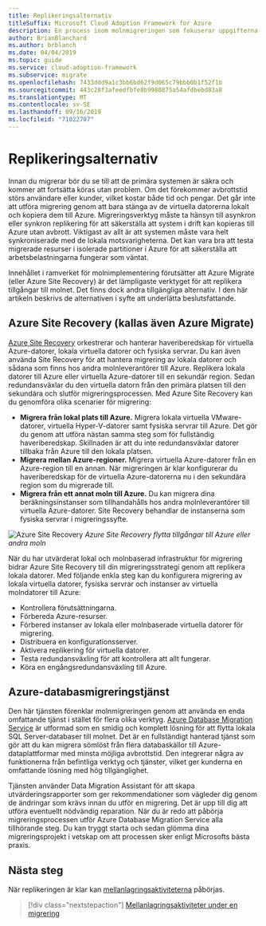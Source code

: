 ```yaml
---
title: Replikeringsalternativ
titleSuffix: Microsoft Cloud Adoption Framework for Azure
description: En process inom molnmigreringen som fokuserar uppgifterna för att migrera arbetsbelastningar till molnet.
author: BrianBlanchard
ms.author: brblanch
ms.date: 04/04/2019
ms.topic: guide
ms.service: cloud-adoption-framework
ms.subservice: migrate
ms.openlocfilehash: 7433ddd9a1c3bb6bd62f9d065c79bbb0b1f52f1b
ms.sourcegitcommit: 443c28f3afeedfbfe8b9980875a54afdbebd83a8
ms.translationtype: MT
ms.contentlocale: sv-SE
ms.lasthandoff: 09/16/2019
ms.locfileid: "71022707"
---
```

# <a name="replication-options"></a>Replikeringsalternativ

Innan du migrerar bör du se till att de primära systemen är säkra och kommer att fortsätta köras utan problem. Om det förekommer avbrottstid störs användare eller kunder, vilket kostar både tid och pengar. Det går inte att utföra migrering genom att bara stänga av de virtuella datorerna lokalt och kopiera dem till Azure. Migreringsverktyg måste ta hänsyn till asynkron eller synkron replikering för att säkerställa att system i drift kan kopieras till Azure utan avbrott. Viktigast av allt är att systemen måste vara helt synkroniserade med de lokala motsvarigheterna. Det kan vara bra att testa migrerade resurser i isolerade partitioner i Azure för att säkerställa att arbetsbelastningarna fungerar som väntat.

Innehållet i ramverket för molnimplementering förutsätter att Azure Migrate (eller Azure Site Recovery) är det lämpligaste verktyget för att replikera tillgångar till molnet. Det finns dock andra tillgängliga alternativ. I den här artikeln beskrivs de alternativen i syfte att underlätta beslutsfattande.

## <a name="azure-site-recovery-also-known-as-azure-migrate"></a>Azure Site Recovery (kallas även Azure Migrate)

[Azure Site Recovery](https://docs.microsoft.com/azure/site-recovery/site-recovery-overview) orkestrerar och hanterar haveriberedskap för virtuella Azure-datorer, lokala virtuella datorer och fysiska servrar. Du kan även använda Site Recovery för att hantera migrering av lokala datorer och sådana som finns hos andra molnleverantörer till Azure. Replikera lokala datorer till Azure eller virtuella Azure-datorer till en sekundär region. Sedan redundansväxlar du den virtuella datorn från den primära platsen till den sekundära och slutför migreringsprocessen. Med Azure Site Recovery kan du genomföra olika scenarier för migrering:

- **Migrera från lokal plats till Azure.** Migrera lokala virtuella VMware-datorer, virtuella Hyper-V-datorer samt fysiska servrar till Azure. Det gör du genom att utföra nästan samma steg som för fullständig haveriberedskap. Skillnaden är att du inte redundansväxlar datorer tillbaka från Azure till den lokala platsen.
- **Migrera mellan Azure-regioner.** Migrera virtuella Azure-datorer från en Azure-region till en annan. När migreringen är klar konfigurerar du haveriberedskap för de virtuella Azure-datorerna nu i den sekundära region som du migrerade till.
- **Migrera från ett annat moln till Azure.** Du kan migrera dina beräkningsinstanser som tillhandahålls hos andra molnleverantörer till virtuella Azure-datorer. Site Recovery behandlar de instanserna som fysiska servrar i migreringssyfte.

![Azure Site Recovery](../../../_images/migrate/asr-replication-image.png)
*Azure Site Recovery flytta tillgångar till Azure eller andra moln*

När du har utvärderat lokal och molnbaserad infrastruktur för migrering bidrar Azure Site Recovery till din migreringsstrategi genom att replikera lokala datorer. Med följande enkla steg kan du konfigurera migrering av lokala virtuella datorer, fysiska servrar och instanser av virtuella molndatorer till Azure:

- Kontrollera förutsättningarna.
- Förbereda Azure-resurser.
- Förbered instanser av lokala eller molnbaserade virtuella datorer för migrering.
- Distribuera en konfigurationsserver.
- Aktivera replikering för virtuella datorer.
- Testa redundansväxling för att kontrollera att allt fungerar.
- Köra en engångsredundansväxling till Azure.

## <a name="azure-database-migration-service"></a>Azure-databasmigreringstjänst

Den här tjänsten förenklar molnmigreringen genom att använda en enda omfattande tjänst i stället för flera olika verktyg. [Azure Database Migration Service](https://docs.microsoft.com/azure/dms/dms-overview) är utformad som en smidig och komplett lösning för att flytta lokala SQL Server-databaser till molnet. Det är en fullständigt hanterad tjänst som gör att du kan migrera sömlöst från flera databaskällor till Azure-dataplattformar med minsta möjliga avbrottstid. Den integrerar några av funktionerna från befintliga verktyg och tjänster, vilket ger kunderna en omfattande lösning med hög tillgänglighet.

Tjänsten använder Data Migration Assistant för att skapa utvärderingsrapporter som ger rekommendationer som vägleder dig genom de ändringar som krävs innan du utför en migrering. Det är upp till dig att utföra eventuellt nödvändig reparation. När du är redo att påbörja migreringsprocessen utför Azure Database Migration Service alla tillhörande steg. Du kan tryggt starta och sedan glömma dina migreringsprojekt i vetskap om att processen sker enligt Microsofts bästa praxis.

## <a name="next-steps"></a>Nästa steg

När replikeringen är klar kan [mellanlagringsaktiviteterna](./stage.md) påbörjas.

> [!div class="nextstepaction"]
> [Mellanlagringsaktiviteter under en migrering](./stage.md)
